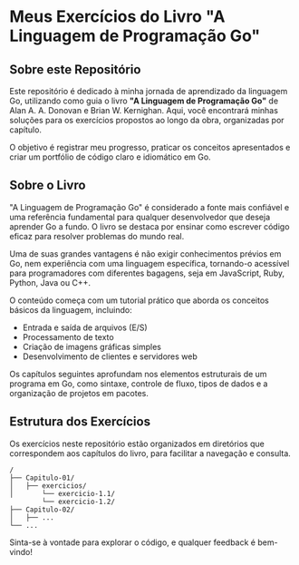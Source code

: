 # Meus Exercícios do Livro "A Linguagem de Programação Go"

## Sobre este Repositório

Este repositório é dedicado à minha jornada de aprendizado da linguagem Go, utilizando como guia o livro **"A Linguagem de Programação Go"** de Alan A. A. Donovan e Brian W. Kernighan. Aqui, você encontrará minhas soluções para os exercícios propostos ao longo da obra, organizadas por capítulo.

O objetivo é registrar meu progresso, praticar os conceitos apresentados e criar um portfólio de código claro e idiomático em Go.

## Sobre o Livro

"A Linguagem de Programação Go" é considerado a fonte mais confiável e uma referência fundamental para qualquer desenvolvedor que deseja aprender Go a fundo. O livro se destaca por ensinar como escrever código eficaz para resolver problemas do mundo real.

Uma de suas grandes vantagens é não exigir conhecimentos prévios em Go, nem experiência com uma linguagem específica, tornando-o acessível para programadores com diferentes bagagens, seja em JavaScript, Ruby, Python, Java ou C++.

O conteúdo começa com um tutorial prático que aborda os conceitos básicos da linguagem, incluindo:
* Entrada e saída de arquivos (E/S)
* Processamento de texto
* Criação de imagens gráficas simples
* Desenvolvimento de clientes e servidores web

Os capítulos seguintes aprofundam nos elementos estruturais de um programa em Go, como sintaxe, controle de fluxo, tipos de dados e a organização de projetos em pacotes.

## Estrutura dos Exercícios

Os exercícios neste repositório estão organizados em diretórios que correspondem aos capítulos do livro, para facilitar a navegação e consulta.

```
/
├── Capitulo-01/
│   ├── exercicios/
│       └── exercicio-1.1/
        └── exercicio-1.2/
├── Capitulo-02/
│   ├── ...
└── ...
```

Sinta-se à vontade para explorar o código, e qualquer feedback é bem-vindo!